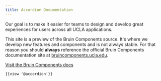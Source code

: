 ```yaml
---
title: Accordion Documentation
---
```

Our goal is to make it easier for teams to design and develop great experiences for users across all UCLA applications.

This site is a preview of the Bruin Components source. It's where we develop new features and components and is not always stable. For that reason you should **always** reference the official Bruin Components documentation site at [bruincomponents.ucla.edu](https://bruincomponents.ucla.edu/).

<a href="https://bruincomponents.ucla.edu/" class="create-button">Visit the Bruin Components docs</a>

```
{{view '@accordion'}}
```
